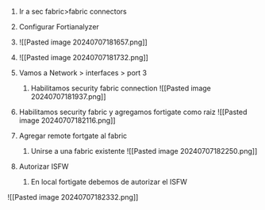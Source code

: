 1. Ir a sec fabric>fabric connectors
2. Configurar Fortianalyzer
2. ![[Pasted image 20240707181657.png]]
3. ![[Pasted image 20240707181732.png]]
4. Vamos a Network > interfaces > port 3
	1. Habilitamos security fabric connection
	![[Pasted image 20240707181937.png]]

5. Habilitamos security fabric y agregamos fortigate como raiz
![[Pasted image 20240707182116.png]]

6. Agregar remote fortgate al fabric
	1. Unirse a una fabric existente
		![[Pasted image 20240707182250.png]]
7. Autorizar ISFW
	1. En local fortigate debemos de autorizar el ISFW

![[Pasted image 20240707182332.png]]
